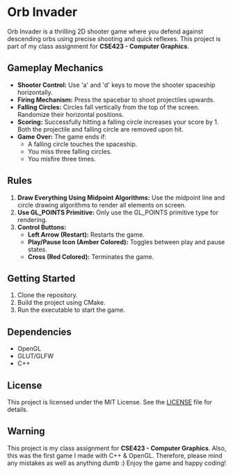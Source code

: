 # Orb Invader

Orb Invader is a thrilling 2D shooter game where you defend against descending orbs using precise shooting and quick reflexes. This project is part of my class assignment for **CSE423 - Computer Graphics**.

## Gameplay Mechanics

- **Shooter Control:** Use 'a' and 'd' keys to move the shooter spaceship horizontally.
- **Firing Mechanism:** Press the spacebar to shoot projectiles upwards.
- **Falling Circles:** Circles fall vertically from the top of the screen. Randomize their horizontal positions.
- **Scoring:** Successfully hitting a falling circle increases your score by 1. Both the projectile and falling circle are removed upon hit.
- **Game Over:** The game ends if:
  - A falling circle touches the spaceship.
  - You miss three falling circles.
  - You misfire three times.

## Rules

1. **Draw Everything Using Midpoint Algorithms:** Use the midpoint line and circle drawing algorithms to render all elements on screen.
2. **Use GL_POINTS Primitive:** Only use the GL_POINTS primitive type for rendering.
3. **Control Buttons:**
   - **Left Arrow (Restart):** Restarts the game.
   - **Play/Pause Icon (Amber Colored):** Toggles between play and pause states.
   - **Cross (Red Colored):** Terminates the game.

## Getting Started

1. Clone the repository.
2. Build the project using CMake.
3. Run the executable to start the game.

## Dependencies

- OpenGL
- GLUT/GLFW
- C++

## License

This project is licensed under the MIT License. See the [LICENSE](LICENSE) file for details.

## Warning

This project is my class assignment for **CSE423 - Computer Graphics**. Also, this was the first game I made with C++ & OpenGL. Therefore, please mind any mistakes as well as anything dumb :) 
Enjoy the game and happy coding!
